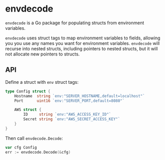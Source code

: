 # envdecode #

`envdecode` is a Go package for populating structs from environment
variables.

`envdecode` uses struct tags to map environment variables to fields,
allowing you you use any names you want for environment variables.
`envdecode` will recurse into nested structs, including pointers to
nested structs, but it will not allocate new pointers to structs.

## API ##

Define a struct with `env` struct tags:

```go
type Config struct {
    Hostname  string `env:"SERVER_HOSTNAME,default=localhost"`
    Port      uint16 `env:"SERVER_PORT,default=8080"`

    AWS struct {
        ID     string `env:"AWS_ACCESS_KEY_ID"`
        Secret string `env:"AWS_SECRET_ACCESS_KEY"`
    }
}
```

Then call `envdecode.Decode`:

```go
var cfg Config
err := envdecode.Decode(&cfg)
```
